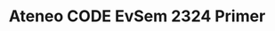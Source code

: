 ---
title: Ateneo CODE EvSem 2324 Primer
redirect_to: https://drive.google.com/file/d/1G7Hltl7TX9G2TahFtWPmBTCCrCiDhI7-/view?usp=sharing
redirect_from: 
  - /EvSem2324Primer
  - /evsem2324primer
---